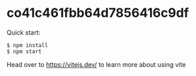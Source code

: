# co41c461fbb64d7856416c9df

Quick start:

```
$ npm install
$ npm start
````

Head over to https://vitejs.dev/ to learn more about using vite